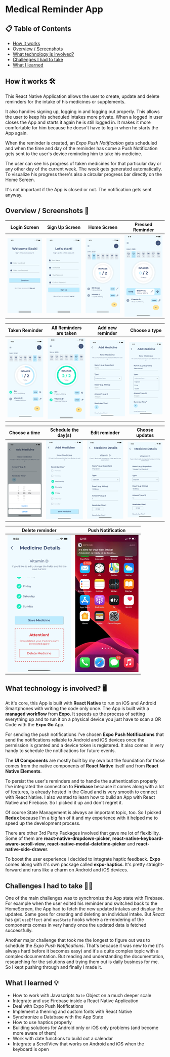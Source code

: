 # Medical Reminder App

## 📋 Table of Contents
- [How it works](#how-it-works-)
- [Overview / Screenshots](#overview--screenshots-)
- [What technology is involved?](#what-technology-is-involved-%EF%B8%8F)
- [Challenges I had to take](#challenges-i-had-to-take-)
- [What I learned](#what-i-learned-)

## How it works 🛠️

This React Native Application allows the user to create, update and delete reminders for the intake of his medicines or supplements. 

It also handles signing up, logging in and logging out properly. This allows the user to keep his scheduled intakes more private. When a logged in user closes the App and starts it again he is still logged in. It makes it more comfortable for him because he doesn't have to log in when he starts the App again.

When the reminder is created, an *Expo Push Notification* gets scheduled and when the time and day of the reminder has come a Push Notification gets sent to the user's device reminding him to take his medicine. 

The user can see his progress of taken medicines for that particular day or any other day of the current week. The week gets generated automatically. To visualize his progress there's also a circular progress bar directly on the Home Screen.

It's not important if the App is closed or not. The notification gets sent anyway. 

## Overview / Screenshots 📸

| Login Screen | Sign Up Screen | Home Screen | Pressed Reminder|
|:-------------------------:|:-------------------------:|:-------------------------:|:-------------------------:|
|<img src="./assets/screenshots/Login.png" width="200" />|<img src="./assets/screenshots/Sign Up.png" width="200" />|<img src="./assets/screenshots/Home-1.png" width="200" />|<img src="./assets/screenshots/Home-2.png" width="200" />|

| Taken Reminder | All Reminders are taken | Add new reminder | Choose a type |
|:-------------------------:|:-------------------------:|:-------------------------:|:-------------------------:|
|<img src="./assets/screenshots/Home-3.png" width="200" />|<img src="./assets/screenshots/Home-4.png" width="200" />|<img src="./assets/screenshots/Add-1.png" width="200" />|<img src="./assets/screenshots/Add-2.png" width="200" />|

| Choose a time | Schedule the day(s) | Edit reminder | Choose updates|
|:-------------------------:|:-------------------------:|:-------------------------:|:-------------------------:|
|<img src="./assets/screenshots/Add-3.png" width="200" />|<img src="./assets/screenshots/Add-4.png" width="200" />|<img src="./assets/screenshots/Edit-1.png" width="200" />|<img src="./assets/screenshots/Edit-2.png" width="200" />|

| Delete reminder | Push Notification |
|:-------------------------:|:-------------------------:|
|<img src="./assets/screenshots/Delete.png" width="200" />|<img src="./assets/screenshots/Notification.jpeg" width="200" />|

## What technology is involved? 🖥️ 

At it's core, this App is built with **React Native** to run on iOS and Android Smartphones with writing the code only once. The App is built with a **managed workflow** from **Expo**. It speeds up the process of setting everything up and to run it on a physical device you just have to scan a QR Code with the **Expo Go** App. 

For sending the push notifications I've chosen **Expo Push Notifications** that send the notifications reliable to Android and iOS devices once the permission is granted and a device token is registered. It also comes in very handy to schedule the notifications for future events.

The **UI Components** are mostly built by my own but the foundation for those comes from the native components of **React Native** itself and from **React Native Elements**. 

To persist the user's reminders and to handle the authentication properly I've integrated the connection to **Firebase** because it comes along with a lot of features, is already hosted in the Cloud and is very smooth to connect with React Native. I also wanted to learn how to build an App with React Native and Firebase. So I picked it up and don't regret it.

Of course State Management is always an important topic, too. So I picked **Redux** because I'm a big fan of it and my experience with it helped me to speed up the development process.

There are other 3rd Party Packages involved that gave me lot of flexibility. Some of them are **react-native-dropdown-picker**, **react-native-keyboard-aware-scroll-view**, **react-native-modal-datetime-picker** and **react-native-side-drawer**.

To boost the user experience I decided to integrate haptic feedback. **Expo** comes along with it's own package called **expo-haptics**. It's pretty straight-forward and runs like a charm on Android and iOS devices.

## Challenges I had to take 💪🏻 

One of the main challenges was to synchronize the App state with Firebase. For example when the user edited his reminder and switched back to the HomeScreen, the App had to fetch the new updated intakes and display the updates. Same goes for creating and deleting an individual intake. But *React* has got `useEffect` and `useState` hooks where a re-rendering of the components comes in very handy once the updated data is fetched successfully.

Another major challenge that took me the longest to figure out was to schedule the *Expo Push Notifications*. That's because it was new to me (it's always hard before it becomes easy) and it's a quite complex topic with a complex documentation. But reading and understanding the documentation, researching for the solutions and trying them out is daily business for me. So I kept pushing through and finally I made it.

## What I learned 💡 

- How to work with Javascripts `Date` Object on a much deeper scale 
- Integrate and use Firebase inside a React Native Application
- Deal with Expo Push Notifications
- Implement a theming and custom fonts with React Native
- Synchronize a Database with the App State 
- How to use haptics properly
- Building solutions for Android only or iOS only problems (and become more aware of them)
- Work with date functions to build out a calendar
- Integrate a ScrollView that works on Android and iOS when the keyboard is open


